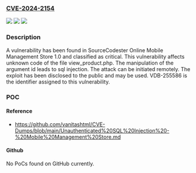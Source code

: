 ### [CVE-2024-2154](https://cve.mitre.org/cgi-bin/cvename.cgi?name=CVE-2024-2154)
![](https://img.shields.io/static/v1?label=Product&message=Online%20Mobile%20Management%20Store&color=blue)
![](https://img.shields.io/static/v1?label=Version&message=%3D%201.0%20&color=brighgreen)
![](https://img.shields.io/static/v1?label=Vulnerability&message=CWE-89%20SQL%20Injection&color=brighgreen)

### Description

A vulnerability has been found in SourceCodester Online Mobile Management Store 1.0 and classified as critical. This vulnerability affects unknown code of the file view_product.php. The manipulation of the argument id leads to sql injection. The attack can be initiated remotely. The exploit has been disclosed to the public and may be used. VDB-255586 is the identifier assigned to this vulnerability.

### POC

#### Reference
- https://github.com/vanitashtml/CVE-Dumps/blob/main/Unauthenticated%20SQL%20Injection%20-%20Mobile%20Management%20Store.md

#### Github
No PoCs found on GitHub currently.

